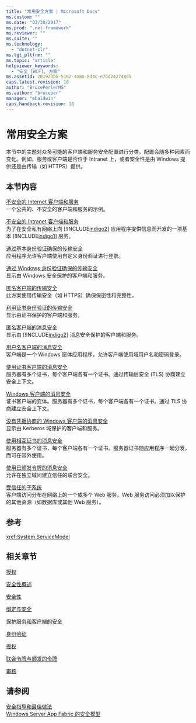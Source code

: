 ```yaml
---
title: "常用安全方案 | Microsoft Docs"
ms.custom: ""
ms.date: "03/30/2017"
ms.prod: ".net-framework"
ms.reviewer: ""
ms.suite: ""
ms.technology: 
  - "dotnet-clr"
ms.tgt_pltfrm: ""
ms.topic: "article"
helpviewer_keywords: 
  - "安全 [WCF], 方案"
ms.assetid: 201923b5-5162-4a8a-8d4c-e7bd242748d5
caps.latest.revision: 18
author: "BrucePerlerMS"
ms.author: "bruceper"
manager: "mbaldwin"
caps.handback.revision: 18
---
```

# 常用安全方案
本节中的主题对众多可能的客户端和服务安全配置进行分类。配置会随多种因素而变化。例如，服务或客户端是否位于 Intranet 上，或者安全性是由 Windows 提供还是由传输（如 HTTPS）提供。  
  
## 本节内容  
 [不安全的 Internet 客户端和服务](../../../../docs/framework/wcf/feature-details/internet-unsecured-client-and-service.md)  
 一个公共的、不安全的客户端和服务的示例。  
  
 [不安全的 Intranet 客户端和服务](../../../../docs/framework/wcf/feature-details/intranet-unsecured-client-and-service.md)  
 为了在安全私有网络上向 [!INCLUDE[indigo2](../../../../includes/indigo2-md.md)] 应用程序提供信息而开发的一项基本 [!INCLUDE[indigo1](../../../../includes/indigo1-md.md)] 服务。  
  
 [通过基本身份验证确保的传输安全](../../../../docs/framework/wcf/feature-details/transport-security-with-basic-authentication.md)  
 应用程序允许客户端使用自定义身份验证进行登录。  
  
 [通过 Windows 身份验证确保的传输安全](../../../../docs/framework/wcf/feature-details/transport-security-with-windows-authentication.md)  
 显示由 Windows 安全保护的客户端和服务。  
  
 [匿名客户端的传输安全](../../../../docs/framework/wcf/feature-details/transport-security-with-an-anonymous-client.md)  
 此方案使用传输安全（如 HTTPS）确保保密性和完整性。  
  
 [利用证书身份验证的传输安全](../../../../docs/framework/wcf/feature-details/transport-security-with-certificate-authentication.md)  
 显示由证书保护的客户端和服务。  
  
 [匿名客户端的消息安全](../../../../docs/framework/wcf/feature-details/message-security-with-an-anonymous-client.md)  
 显示由 [!INCLUDE[indigo2](../../../../includes/indigo2-md.md)] 消息安全保护的客户端和服务。  
  
 [用户名客户端的消息安全](../../../../docs/framework/wcf/feature-details/message-security-with-a-user-name-client.md)  
 客户端是一个 Windows 窗体应用程序，允许客户端使用域用户名和密码登录。  
  
 [使用证书客户端的消息安全](../../../../docs/framework/wcf/feature-details/message-security-with-a-certificate-client.md)  
 服务器有多个证书，每个客户端各有一个证书。通过传输层安全 \(TLS\) 协商建立安全上下文。  
  
 [Windows 客户端的消息安全](../../../../docs/framework/wcf/feature-details/message-security-with-a-windows-client.md)  
 证书客户端的变体。服务器有多个证书，每个客户端各有一个证书。通过 TLS 协商建立安全上下文。  
  
 [没有凭据协商的 Windows 客户端的消息安全](../../../../docs/framework/wcf/feature-details/message-security-with-a-windows-client-without-credential-negotiation.md)  
 显示由 Kerberos 域保护的客户端和服务。  
  
 [使用相互证书的消息安全](../../../../docs/framework/wcf/feature-details/message-security-with-mutual-certificates.md)  
 服务器有多个证书，每个客户端各有一个证书。服务器证书随应用程序一起分发，而可在带外使用。  
  
 [使用已颁发令牌的消息安全](../../../../docs/framework/wcf/feature-details/message-security-with-issued-tokens.md)  
 允许在独立域间建立信任的联合安全。  
  
 [受信任的子系统](../../../../docs/framework/wcf/feature-details/trusted-subsystem.md)  
 客户端访问分布在网络上的一个或多个 Web 服务。Web 服务访问必须加以保护的其他资源（如数据库或其他 Web 服务）。  
  
## 参考  
 <xref:System.ServiceModel>  
  
## 相关章节  
 [授权](../../../../docs/framework/wcf/feature-details/authorization-in-wcf.md)  
  
 [安全性概述](../../../../docs/framework/wcf/feature-details/security-overview.md)  
  
 [安全性](../../../../docs/framework/wcf/feature-details/security.md)  
  
 [绑定与安全](../../../../docs/framework/wcf/feature-details/bindings-and-security.md)  
  
 [保护服务和客户端的安全](../../../../docs/framework/wcf/feature-details/securing-services-and-clients.md)  
  
 [身份验证](../../../../docs/framework/wcf/feature-details/authentication-in-wcf.md)  
  
 [授权](../../../../docs/framework/wcf/feature-details/authorization-in-wcf.md)  
  
 [联合令牌与颁发的令牌](../../../../docs/framework/wcf/feature-details/federation-and-issued-tokens.md)  
  
 [审核](../../../../docs/framework/wcf/feature-details/auditing-security-events.md)  
  
## 请参阅  
 [安全指导和最佳做法](../../../../docs/framework/wcf/feature-details/security-guidance-and-best-practices.md)   
 [Windows Server App Fabric 的安全模型](http://go.microsoft.com/fwlink/?LinkID=201279&clcid=0x804)